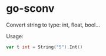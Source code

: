 # go-sconv
Convert string to type: int, float, bool...


Usage:
```go
var t int = String("5").Int()
```